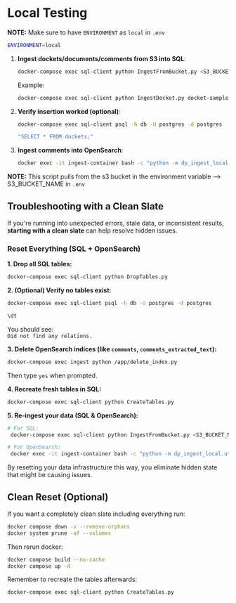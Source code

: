 # **Local Testing**
**NOTE:** Make sure to have `ENVIRONMENT` as `local` in `.env`
```bash
ENVIRONMENT=local
```

1. **Ingest dockets/documents/comments from S3 into SQL**:
   ```bash
   docker-compose exec sql-client python IngestFromBucket.py <S3_BUCKET_NAME>
   ```

   Example:
   ```bash
   docker-compose exec sql-client python IngestDocket.py docket-samples
   ```

2. **Verify insertion worked (optional)**:
   ```bash
   docker-compose exec sql-client psql -h db -U postgres -d postgres
   ```
   ```bash
   "SELECT * FROM dockets;"
   ```

3. **Ingest comments into OpenSearch**:
   ```bash
   docker exec -it ingest-container bash -c "python -m dp_ingest_local.utils.ingest_opensearch"
   ```
**NOTE:** This script pulls from the s3 bucket in the environment variable --> S3_BUCKET_NAME in `.env`

## Troubleshooting with a Clean Slate

If you're running into unexpected errors, stale data, or inconsistent results, **starting with a clean slate** can help resolve hidden issues.

### Reset Everything (SQL + OpenSearch)

**1. Drop all SQL tables:**
```bash
docker-compose exec sql-client python DropTables.py
```

**2. (Optional) Verify no tables exist:**
```bash
docker-compose exec sql-client psql -h db -U postgres -d postgres
```
```bash
\dt
```
You should see:  
`Did not find any relations.`

**3. Delete OpenSearch indices (like `comments`, `comments_extracted_text`):**
```bash
docker-compose exec ingest python /app/delete_index.py
```
Then type `yes` when prompted.

**4. Recreate fresh tables in SQL:**
```bash
docker-compose exec sql-client python CreateTables.py
```

**5. Re-ingest your data (SQL & OpenSearch):**
```bash
# For SQL:
 docker-compose exec sql-client python IngestFromBucket.py <S3_BUCKET_NAME>

# For OpenSearch:
 docker exec -it ingest-container bash -c "python -m dp_ingest_local.utils.ingest_opensearch"
```

By resetting your data infrastructure this way, you eliminate hidden state that might be causing issues.

## Clean Reset (Optional)
If you want a completely clean slate including everything run:
```bash
docker compose down -v --remove-orphans
docker system prune -af --volumes
```
Then rerun docker:
```bash
docker compose build --no-cache
docker compose up -d
```
Remember to recreate the tables afterwards:
```bash
docker-compose exec sql-client python CreateTables.py 
```